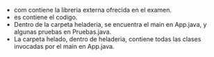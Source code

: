 - com contiene la libreria externa ofrecida en el examen.
- es contiene el codigo.
- Dentro de la carpeta heladeria, se encuentra el main en App.java, y algunas pruebas en Pruebas.java.
- La carpeta helado, dentro de heladeria, contiene todas las clases invocadas por el main en App.java.
